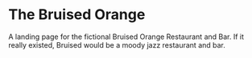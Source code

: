 # The Bruised Orange
A landing page for the fictional Bruised Orange Restaurant and Bar. If it really existed, Bruised would be a moody jazz restaurant and bar.
